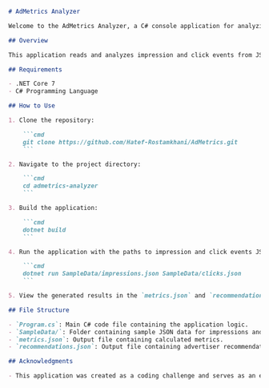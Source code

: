 ```markdown
# AdMetrics Analyzer

Welcome to the AdMetrics Analyzer, a C# console application for analyzing advertisement metrics.

## Overview

This application reads and analyzes impression and click events from JSON files to calculate various metrics and provide recommendations for advertisers.

## Requirements

- .NET Core 7
- C# Programming Language

## How to Use

1. Clone the repository:

    ```cmd
    git clone https://github.com/Hatef-Rostamkhani/AdMetrics.git
    ```

2. Navigate to the project directory:

    ```cmd
    cd admetrics-analyzer
    ```

3. Build the application:

    ```cmd
    dotnet build
    ```

4. Run the application with the paths to impression and click events JSON files:

    ```cmd
    dotnet run SampleData/impressions.json SampleData/clicks.json
    ```

5. View the generated results in the `metrics.json` and `recommendations.json` files.

## File Structure

- `Program.cs`: Main C# code file containing the application logic.
- `SampleData/`: Folder containing sample JSON data for impressions and clicks.
- `metrics.json`: Output file containing calculated metrics.
- `recommendations.json`: Output file containing advertiser recommendations.

## Acknowledgments

- This application was created as a coding challenge and serves as an example of C# application development.

